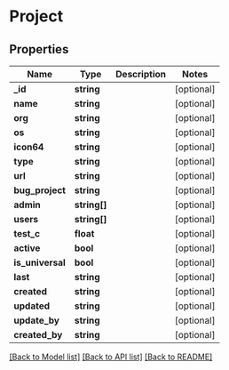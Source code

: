 # Project

## Properties
Name | Type | Description | Notes
------------ | ------------- | ------------- | -------------
**_id** | **string** |  | [optional] 
**name** | **string** |  | [optional] 
**org** | **string** |  | [optional] 
**os** | **string** |  | [optional] 
**icon64** | **string** |  | [optional] 
**type** | **string** |  | [optional] 
**url** | **string** |  | [optional] 
**bug_project** | **string** |  | [optional] 
**admin** | **string[]** |  | [optional] 
**users** | **string[]** |  | [optional] 
**test_c** | **float** |  | [optional] 
**active** | **bool** |  | [optional] 
**is_universal** | **bool** |  | [optional] 
**last** | **string** |  | [optional] 
**created** | **string** |  | [optional] 
**updated** | **string** |  | [optional] 
**update_by** | **string** |  | [optional] 
**created_by** | **string** |  | [optional] 

[[Back to Model list]](../README.md#documentation-for-models) [[Back to API list]](../README.md#documentation-for-api-endpoints) [[Back to README]](../README.md)


